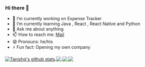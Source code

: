 ### Hi there 👋


- 🔭 I’m currently working on Expense Tracker
- 🌱 I’m currently learning Java , React , React Native and Python
- 💬 Ask me about anything
- 📫 How to reach me: [Mail](mailto:anandtanishqs@gmail.com)
- 😄 Pronouns: he/his
- ⚡ Fun fact: Opening my own company


<a href="https://github.com/TanishqSinghAnand">
  <img align="center" src="https://github-readme-stats.vercel.app/api?username=tanishqsinghanand&show_icons=true&include_all_commits=true&theme=material-palenight" alt="Tanishq's github stats" />
</a>
<a href="https://github.com/TanishqSinghAnand">
  <img align="center" src="https://github-readme-stats.vercel.app/api/top-langs/?username=tanishqsinghanand&layout=compact&theme=material-palenight" />
</a>

<a href="https://github.com/TanishqSinghAnand">
  <img align="center" src="https://github-readme-stats.vercel.app/api/pin/?username=tanishqsinghanand&repo=Whatsapp-Clone&theme=material-palenight" />
</a>    
<a href="www.tanishqsinghanands.live">
  <img align="center" src="https://github-readme-stats.vercel.app/api/pin/?username=tanishqsinghanand&repo=Techny-Teams&theme=material-palenight" />
</a>
